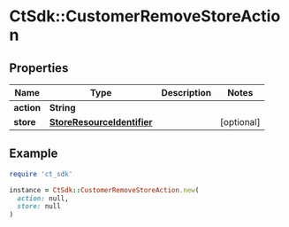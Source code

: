 # CtSdk::CustomerRemoveStoreAction

## Properties

| Name | Type | Description | Notes |
| ---- | ---- | ----------- | ----- |
| **action** | **String** |  |  |
| **store** | [**StoreResourceIdentifier**](StoreResourceIdentifier.md) |  | [optional] |

## Example

```ruby
require 'ct_sdk'

instance = CtSdk::CustomerRemoveStoreAction.new(
  action: null,
  store: null
)
```

